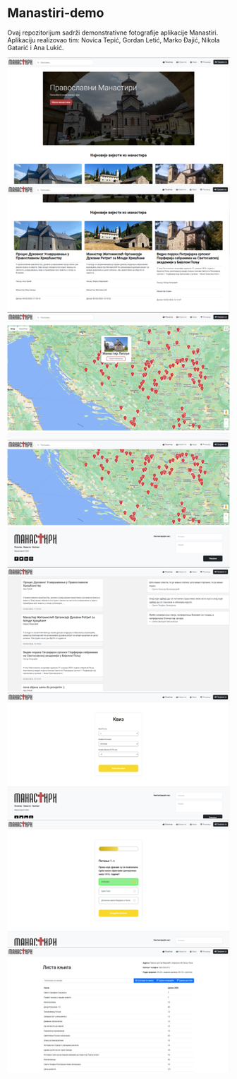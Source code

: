 # Manastiri-demo

Ovaj repozitorijum sadrži demonstrativne fotografije aplikacije Manastiri.
Aplikaciju realizovao tim: Novica Tepić, Gordan Letić, Marko Đajić, Nikola Gatarić i Ana Lukić.

![](https://github.com/Djed01/Manastiri-demo/blob/main/Demo/Screenshot_1.png)
![](https://github.com/Djed01/Manastiri-demo/blob/main/Demo/Screenshot_2.png)
![](https://github.com/Djed01/Manastiri-demo/blob/main/Demo/Screenshot_3.png)
![](https://github.com/Djed01/Manastiri-demo/blob/main/Demo/Screenshot_4.png)
![](https://github.com/Djed01/Manastiri-demo/blob/main/Demo/Screenshot_5.png)
![](https://github.com/Djed01/Manastiri-demo/blob/main/Demo/Screenshot_6.png)
![](https://github.com/Djed01/Manastiri-demo/blob/main/Demo/Screenshot_7.png)
![](https://github.com/Djed01/Manastiri-demo/blob/main/Demo/Screenshot_8.png)
